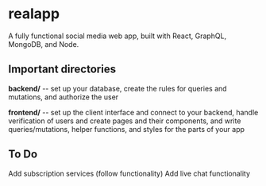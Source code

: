# realapp

A fully functional social media web app, built with React, GraphQL, MongoDB, and Node.


## Important directories

**backend/** -- set up your database, create the rules for queries and mutations, and authorize the user

**frontend/** -- set up the client interface and connect to your backend, handle verification of users and create pages and their components, and write queries/mutations, helper functions, and styles for the parts of your app


## To Do
Add subscription services (follow functionality)
Add live chat functionality
